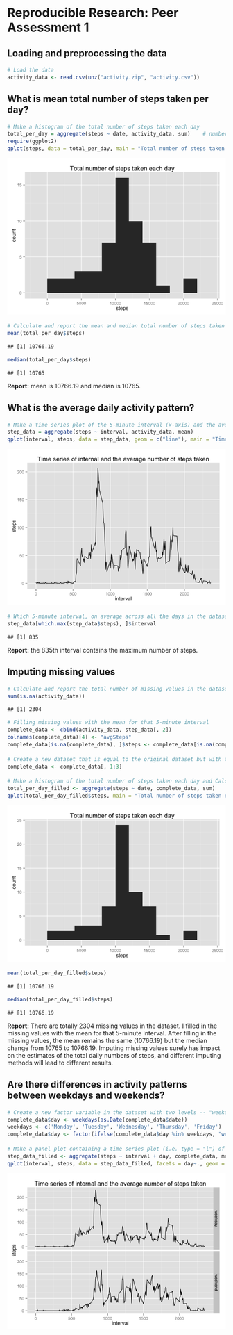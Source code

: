 # Reproducible Research: Peer Assessment 1


## Loading and preprocessing the data


```r
# Load the data
activity_data <- read.csv(unz("activity.zip", "activity.csv"))
```


## What is mean total number of steps taken per day?


```r
# Make a histogram of the total number of steps taken each day
total_per_day = aggregate(steps ~ date, activity_data, sum)    # number of steps per day
require(ggplot2)
qplot(steps, data = total_per_day, main = "Total number of steps taken each day", binwidth = 2000)
```

![](./PA1_template_files/figure-html/total-1.png) 

```r
# Calculate and report the mean and median total number of steps taken per day
mean(total_per_day$steps)
```

```
## [1] 10766.19
```

```r
median(total_per_day$steps)
```

```
## [1] 10765
```

**Report**: mean is 10766.19 and median is 10765.


## What is the average daily activity pattern?


```r
# Make a time series plot of the 5-minute interval (x-axis) and the average number of steps taken, averaged across all days (y-axis)
step_data = aggregate(steps ~ interval, activity_data, mean)
qplot(interval, steps, data = step_data, geom = c("line"), main = "Time series of internal and the average number of steps taken")
```

![](./PA1_template_files/figure-html/pattern-1.png) 

```r
# Which 5-minute interval, on average across all the days in the dataset, contains the maximum number of steps?
step_data[which.max(step_data$steps), ]$interval
```

```
## [1] 835
```

**Report**: the 835th interval contains the maximum number of steps.

## Imputing missing values


```r
# Calculate and report the total number of missing values in the dataset (i.e. the total number of rows with NAs)
sum(is.na(activity_data))
```

```
## [1] 2304
```

```r
# Filling missing values with the mean for that 5-minute interval
complete_data <- cbind(activity_data, step_data[, 2])
colnames(complete_data)[4] <- "avgSteps"
complete_data[is.na(complete_data), ]$steps <- complete_data[is.na(complete_data), ]$avgSteps

# Create a new dataset that is equal to the original dataset but with the missing data filled in.
complete_data <- complete_data[, 1:3]

# Make a histogram of the total number of steps taken each day and Calculate and report the mean and median total number of steps taken per day. Do these values differ from the estimates from the first part of the assignment? What is the impact of imputing missing data on the estimates of the total daily number of steps?
total_per_day_filled <- aggregate(steps ~ date, complete_data, sum)
qplot(total_per_day_filled$steps, main = "Total number of steps taken each day", xlab = "steps", binwidth = 2000)
```

![](./PA1_template_files/figure-html/missing-1.png) 

```r
mean(total_per_day_filled$steps)
```

```
## [1] 10766.19
```

```r
median(total_per_day_filled$steps)
```

```
## [1] 10766.19
```

**Report**: There are totally 2304 missing values in the dataset. I filled in the missing values with the mean for that 5-minute interval. After filling in the missing values, the mean remains the same (10766.19) but the median change from 10765 to 10766.19. Imputing missing values surely has impact on the estimates of the total daily numbers of steps, and different imputing methods will lead to different results.

## Are there differences in activity patterns between weekdays and weekends?

```r
# Create a new factor variable in the dataset with two levels -- "weekday" and "weekend" indicating whether a given date is a weekday or weekend day
complete_data$day <- weekdays(as.Date(complete_data$date))
weekdays <- c('Monday', 'Tuesday', 'Wednesday', 'Thursday', 'Friday')
complete_data$day <- factor(ifelse(complete_data$day %in% weekdays, "weekday", "weekend"))

# Make a panel plot containing a time series plot (i.e. type = "l") of the 5-minute interval (x-axis) and the average number of steps taken, averaged across all weekday days or weekend days (y-axis).
step_data_filled <- aggregate(steps ~ interval + day, complete_data, mean)
qplot(interval, steps, data = step_data_filled, facets = day~., geom = c("line"), main = "Time series of internal and the average number of steps taken")
```

![](./PA1_template_files/figure-html/week-1.png) 
